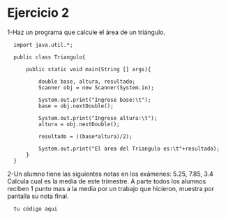 # Ejercicio 2

1-Haz un programa que calcule el área de un triángulo.

      import java.util.*;

      public class Triangulo{
      
          public static void main(String [] args){

              double base, altura, resultado;     
              Scanner obj = new Scanner(System.in);

              System.out.print("Ingrese base:\t");
              base = obj.nextDouble();

              System.out.print("Ingrese altura:\t");
              altura = obj.nextDouble();

              resultado = ((base*altura)/2);

              System.out.print("El area del Triangulo es:\t"+resultado);
          }
      }
      
2-Un alumno tiene las siguientes notas en los exámenes: 5.25, 7.85, 3.4 Calcula cual es la media de este trimestre. A parte todos los alumnos reciben 1 punto mas a la media por un trabajo que hicieron, muestra por pantalla su nota final.

      tu código aqui
